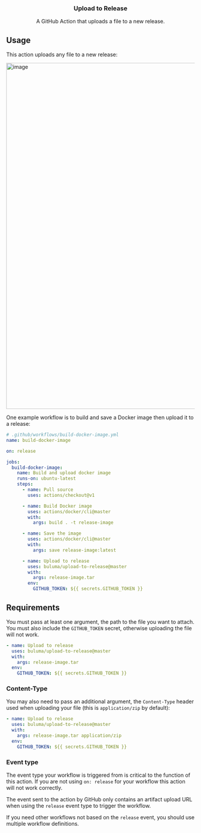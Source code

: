 <h3 align="center">Upload to Release</h3>
<p align="center">A GitHub Action that uploads a file to a new release.<p>

## Usage

This action uploads any file to a new release:

<img width="926" alt="image" src="https://user-images.githubusercontent.com/10660468/49449109-2d37d400-f7a8-11e8-8e59-607c91520c96.png">

One example workflow is to build and save a Docker image then upload it to a release:

```yaml
# .github/workflows/build-docker-image.yml
name: build-docker-image

on: release

jobs:
  build-docker-image:
    name: Build and upload docker image
    runs-on: ubuntu-latest
    steps:
      - name: Pull source
        uses: actions/checkout@v1

      - name: Build Docker image
        uses: actions/docker/cli@master
        with:
          args: build . -t release-image

      - name: Save the image
        uses: actions/docker/cli@master
        with:
          args: save release-image:latest

      - name: Upload to release
        uses: buluma/upload-to-release@master
        with:
          args: release-image.tar
        env:
          GITHUB_TOKEN: ${{ secrets.GITHUB_TOKEN }}
```

## Requirements

You must pass at least one argument, the path to the file you want to attach. You must also include the `GITHUB_TOKEN` secret, otherwise uploading the file will not work.

```yaml
- name: Upload to release
  uses: buluma/upload-to-release@master
  with:
    args: release-image.tar
  env:
    GITHUB_TOKEN: ${{ secrets.GITHUB_TOKEN }}
```

### Content-Type

You may also need to pass an additional argument, the `Content-Type` header used when uploading your file (this is `application/zip` by default):

```yaml
- name: Upload to release
  uses: buluma/upload-to-release@master
  with:
    args: release-image.tar application/zip
  env:
    GITHUB_TOKEN: ${{ secrets.GITHUB_TOKEN }}
```

### Event type

The event type your workflow is triggered from is critical to the function of this action. If you are not using `on: release` for your workflow this action will not work correctly.

The event sent to the action by GitHub only contains an artifact upload URL when using the `release` event type to trigger the workflow.

If you need other workflows not based on the `release` event, you should use multiple workflow definitions.
